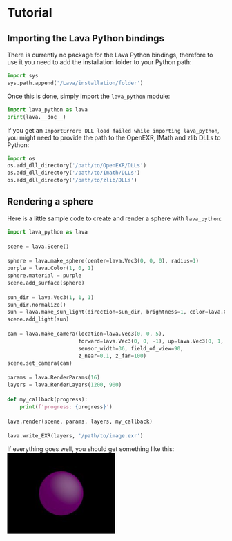# Tutorial

## Importing the Lava Python bindings

There is currently no package for the Lava Python bindings, therefore to use it you need to add the installation folder to your Python path: 
```python
import sys
sys.path.append('/Lava/installation/folder')
```

Once this is done, simply import the `lava_python` module: 
```python
import lava_python as lava
print(lava.__doc__)
```

If you get an `ImportError: DLL load failed while importing lava_python`, you might need to provide the path to the OpenEXR, IMath and zlib DLLs to Python:
```python
import os
os.add_dll_directory('/path/to/OpenEXR/DLLs')
os.add_dll_directory('/path/to/Imath/DLLs')
os.add_dll_directory('/path/to/zlib/DLLs')
```

## Rendering a sphere

Here is a little sample code to create and render a sphere with `lava_python`:
```python
import lava_python as lava

scene = lava.Scene()

sphere = lava.make_sphere(center=lava.Vec3(0, 0, 0), radius=1)
purple = lava.Color(1, 0, 1)
sphere.material = purple
scene.add_surface(sphere)

sun_dir = lava.Vec3(1, 1, 1)
sun_dir.normalize()
sun = lava.make_sun_light(direction=sun_dir, brightness=1, color=lava.Color(1, 1, 1))
scene.add_light(sun)

cam = lava.make_camera(location=lava.Vec3(0, 0, 5), 
					   forward=lava.Vec3(0, 0, -1), up=lava.Vec3(0, 1, 0), 
					   sensor_width=36, field_of_view=90, 
					   z_near=0.1, z_far=100)
scene.set_camera(cam)

params = lava.RenderParams(16)
layers = lava.RenderLayers(1200, 900)

def my_callback(progress):
	print(f'progress: {progress}')

lava.render(scene, params, layers, my_callback)

lava.write_EXR(layers, '/path/to/image.exr')
```

If everything goes well, you should get something like this:
![purple_sphere](assets/purple_sphere.jpg)
